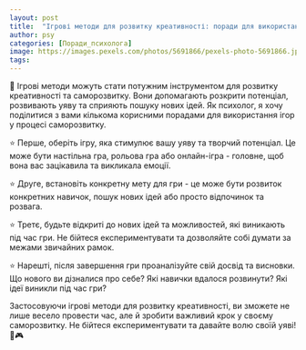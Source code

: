 ```yaml
---
layout: post
title:  "Ігрові методи для розвитку креативності: поради для використання гри в саморозвитку."
author: psy
categories: [Поради_психолога]
image: https://images.pexels.com/photos/5691866/pexels-photo-5691866.jpeg?auto=compress&cs=tinysrgb&fit=crop&h=627&w=1200
tags: 
---
```


🎲 Ігрові методи можуть стати потужним інструментом для розвитку креативності та саморозвитку. Вони допомагають розкрити потенціал, розвивають уяву та сприяють пошуку нових ідей. Як психолог, я хочу поділитися з вами кількома корисними порадами для використання ігор у процесі саморозвитку.

⭐️ Перше, оберіть ігру, яка стимулює вашу уяву та творчий потенціал. Це може бути настільна гра, рольова гра або онлайн-ігра - головне, щоб вона вас зацікавила та викликала емоції.

⭐️ Друге, встановіть конкретну мету для гри - це може бути розвиток конкретних навичок, пошук нових ідей або просто відпочинок та розвага.

⭐️ Третє, будьте відкриті до нових ідей та можливостей, які виникають під час гри. Не бійтеся експериментувати та дозволяйте собі думати за межами звичайних рамок.

⭐️ Нарешті, після завершення гри проаналізуйте свій досвід та висновки. Що нового ви дізналися про себе? Які навички вдалося розвинути? Які ідеї виникли під час гри?

Застосовуючи ігрові методи для розвитку креативності, ви зможете не лише весело провести час, але й зробити важливий крок у своєму саморозвитку. Не бійтеся експериментувати та давайте волю своїй уяві! 🌟🎮


